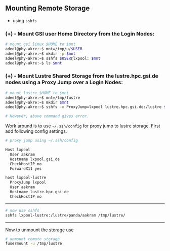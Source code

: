 
## Mounting Remote Storage

- using `sshfs`


### (+) -  Mount GSI user Home Directory from the Login Nodes:


```bash
# mount gsi linux $HOME to $mnt
adeel@phy-akre:~$ mnt=/tmp/u/$USER          
adeel@phy-akre:~$ mkdir -p $mnt
adeel@phy-akre:~$ sshfs $USER@lxpool: $mnt
adeel@phy-akre:~$ ls $mnt
```


### (+) -  Mount Lustre Shared Storage from the lustre.hpc.gsi.de nodes using a Proxy Jump over a Login Nodes:

```bash
# mount lustre $HOME to $mnt
adeel@phy-akre:~$ mnt=/tmp/lustre
adeel@phy-akre:~$ mkdir $mnt
adeel@phy-akre:~$ sshfs -o ProxyJump=lxpool lustre.hpc.gsi.de:/lustre $mnt 

# However, above command gives error.
```

Work around is to use `~/.ssh/config` for proxy jump to lustre storage. First add following config settings.

```bash
# proxy jump using ~/.ssh/config

Host lxpool
  User aakram
  Hostname lxpool.gsi.de
  CheckHostIP no
  ForwardX11 yes

host lxpool-lustre
  ProxyJump lxpool
  User aakram
  Hostname lustre.hpc.gsi.de
  CheckHostIP no
```
___

```bash
# now use sshfs
sshfs lxpool-lustre:/lustre/panda/aakram /tmp/lustre/
```

____
Now to unmount the storage use

```bash
# unmount remote storage
fusermount -u /tmp/lustre
```